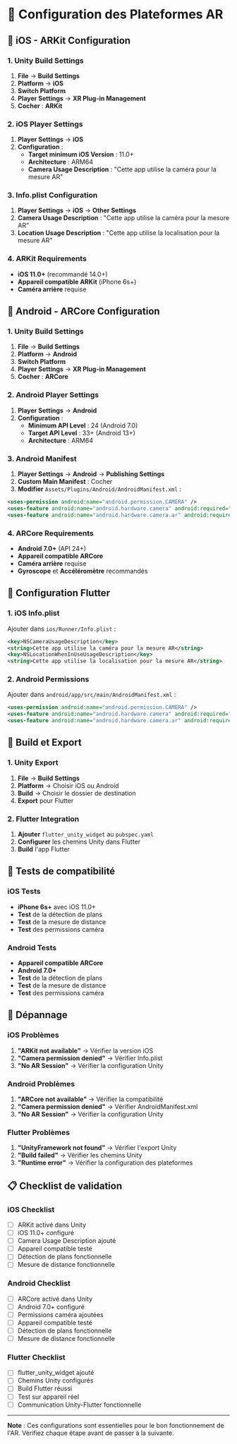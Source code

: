 # 📱 Configuration des Plateformes AR

## 🍎 **iOS - ARKit Configuration**

### **1. Unity Build Settings**
1. **File** → **Build Settings**
2. **Platform** → **iOS**
3. **Switch Platform**
4. **Player Settings** → **XR Plug-in Management**
5. **Cocher** : **ARKit**

### **2. iOS Player Settings**
1. **Player Settings** → **iOS**
2. **Configuration** :
   - **Target minimum iOS Version** : 11.0+
   - **Architecture** : ARM64
   - **Camera Usage Description** : "Cette app utilise la caméra pour la mesure AR"

### **3. Info.plist Configuration**
1. **Player Settings** → **iOS** → **Other Settings**
2. **Camera Usage Description** : "Cette app utilise la caméra pour la mesure AR"
3. **Location Usage Description** : "Cette app utilise la localisation pour la mesure AR"

### **4. ARKit Requirements**
- **iOS 11.0+** (recommandé 14.0+)
- **Appareil compatible ARKit** (iPhone 6s+)
- **Caméra arrière** requise

## 🤖 **Android - ARCore Configuration**

### **1. Unity Build Settings**
1. **File** → **Build Settings**
2. **Platform** → **Android**
3. **Switch Platform**
4. **Player Settings** → **XR Plug-in Management**
5. **Cocher** : **ARCore**

### **2. Android Player Settings**
1. **Player Settings** → **Android**
2. **Configuration** :
   - **Minimum API Level** : 24 (Android 7.0)
   - **Target API Level** : 33+ (Android 13+)
   - **Architecture** : ARM64

### **3. Android Manifest**
1. **Player Settings** → **Android** → **Publishing Settings**
2. **Custom Main Manifest** : Cocher
3. **Modifier** `Assets/Plugins/Android/AndroidManifest.xml` :

```xml
<uses-permission android:name="android.permission.CAMERA" />
<uses-feature android:name="android.hardware.camera" android:required="true" />
<uses-feature android:name="android.hardware.camera.ar" android:required="true" />
```

### **4. ARCore Requirements**
- **Android 7.0+** (API 24+)
- **Appareil compatible ARCore**
- **Caméra arrière** requise
- **Gyroscope** et **Accéléromètre** recommandés

## 🔧 **Configuration Flutter**

### **1. iOS Info.plist**
Ajouter dans `ios/Runner/Info.plist` :

```xml
<key>NSCameraUsageDescription</key>
<string>Cette app utilise la caméra pour la mesure AR</string>
<key>NSLocationWhenInUseUsageDescription</key>
<string>Cette app utilise la localisation pour la mesure AR</string>
```

### **2. Android Permissions**
Ajouter dans `android/app/src/main/AndroidManifest.xml` :

```xml
<uses-permission android:name="android.permission.CAMERA" />
<uses-feature android:name="android.hardware.camera" android:required="true" />
<uses-feature android:name="android.hardware.camera.ar" android:required="true" />
```

## 🚀 **Build et Export**

### **1. Unity Export**
1. **File** → **Build Settings**
2. **Platform** → Choisir iOS ou Android
3. **Build** → Choisir le dossier de destination
4. **Export** pour Flutter

### **2. Flutter Integration**
1. **Ajouter** `flutter_unity_widget` au `pubspec.yaml`
2. **Configurer** les chemins Unity dans Flutter
3. **Build** l'app Flutter

## 🧪 **Tests de compatibilité**

### **iOS Tests**
- **iPhone 6s+** avec iOS 11.0+
- **Test** de la détection de plans
- **Test** de la mesure de distance
- **Test** des permissions caméra

### **Android Tests**
- **Appareil compatible ARCore**
- **Android 7.0+**
- **Test** de la détection de plans
- **Test** de la mesure de distance
- **Test** des permissions caméra

## 🚨 **Dépannage**

### **iOS Problèmes**
1. **"ARKit not available"** → Vérifier la version iOS
2. **"Camera permission denied"** → Vérifier Info.plist
3. **"No AR Session"** → Vérifier la configuration Unity

### **Android Problèmes**
1. **"ARCore not available"** → Vérifier la compatibilité
2. **"Camera permission denied"** → Vérifier AndroidManifest.xml
3. **"No AR Session"** → Vérifier la configuration Unity

### **Flutter Problèmes**
1. **"UnityFramework not found"** → Vérifier l'export Unity
2. **"Build failed"** → Vérifier les chemins Unity
3. **"Runtime error"** → Vérifier la configuration des plateformes

## 📋 **Checklist de validation**

### **iOS Checklist**
- [ ] ARKit activé dans Unity
- [ ] iOS 11.0+ configuré
- [ ] Camera Usage Description ajouté
- [ ] Appareil compatible testé
- [ ] Détection de plans fonctionnelle
- [ ] Mesure de distance fonctionnelle

### **Android Checklist**
- [ ] ARCore activé dans Unity
- [ ] Android 7.0+ configuré
- [ ] Permissions caméra ajoutées
- [ ] Appareil compatible testé
- [ ] Détection de plans fonctionnelle
- [ ] Mesure de distance fonctionnelle

### **Flutter Checklist**
- [ ] flutter_unity_widget ajouté
- [ ] Chemins Unity configurés
- [ ] Build Flutter réussi
- [ ] Test sur appareil réel
- [ ] Communication Unity-Flutter fonctionnelle

---

**Note** : Ces configurations sont essentielles pour le bon fonctionnement de l'AR. Vérifiez chaque étape avant de passer à la suivante.